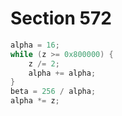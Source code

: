 # Section 572

```c << Replace |z| by |z'| and compute \alpha, \beta >>=
alpha = 16;
while (z >= 0x800000) {
    z /= 2;
    alpha += alpha;
}
beta = 256 / alpha;
alpha *= z;
```
